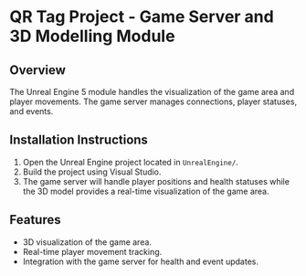 # QR Tag Project - Game Server and 3D Modelling Module

## Overview
The Unreal Engine 5 module handles the visualization of the game area and player movements. The game server manages connections, player statuses, and events.

## Installation Instructions
1. Open the Unreal Engine project located in `UnrealEngine/`.
2. Build the project using Visual Studio.
3. The game server will handle player positions and health statuses while the 3D model provides a real-time visualization of the game area.

## Features
- 3D visualization of the game area.
- Real-time player movement tracking.
- Integration with the game server for health and event updates.
